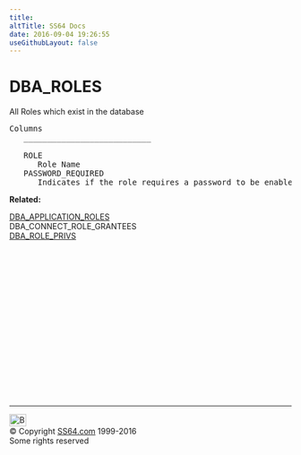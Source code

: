 ```yaml
---
title:
altTitle: SS64 Docs
date: 2016-09-04 19:26:55
useGithubLayout: false
---
```

<!-- #BeginLibraryItem "/Library/head_orad.lbi" --><!-- #EndLibraryItem --><h1>DBA_ROLES </h1><p> All Roles which exist in the database </p> 
 
<pre>Columns
   ___________________________
 
   ROLE
      Role Name
   PASSWORD_REQUIRED
      Indicates if the role requires a password to be enabled
</pre>
<p><b>Related:</b></p>
<p><a href="DBA_APPLICATION_ROLES.html">DBA_APPLICATION_ROLES</a><br>
DBA_CONNECT_ROLE_GRANTEES<br>
<a href="DBA_ROLE_PRIVS.html">DBA_ROLE_PRIVS</a><br>
<br>
</p><!-- #BeginLibraryItem "/Library/foot_orad.lbi" --><p>
<!-- oracle-footer -->
<ins class="adsbygoogle" style="display:inline-block;width:300px;height:250px" data-ad-client="ca-pub-6140977852749469" data-ad-slot="4275490898"></ins>
<script>
(adsbygoogle = window.adsbygoogle || []).push({});
</script></p>
<hr>
<div id="bl" class="footer"><a href="DBA_ROLES.html#"><img src="../images/top.png" width="30" height="22" alt="Back to the Top"></a></div>
<div id="br" class="footer, tagline">© Copyright <a href="http://ss64.com/">SS64.com</a> 1999-2016<br>
Some rights reserved</div>
<!-- #EndLibraryItem -->

